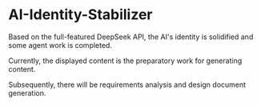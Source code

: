 # AI-Identity-Stabilizer
Based on the full-featured DeepSeek API, the AI's identity is solidified and some agent work is completed. 

Currently, the displayed content is the preparatory work for generating content. 

Subsequently, there will be requirements analysis and design document generation.
